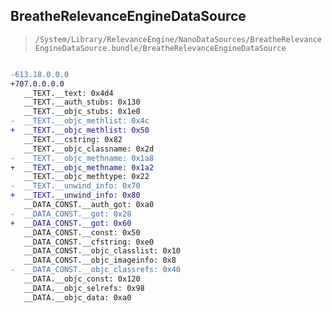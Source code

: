 ## BreatheRelevanceEngineDataSource

> `/System/Library/RelevanceEngine/NanoDataSources/BreatheRelevanceEngineDataSource.bundle/BreatheRelevanceEngineDataSource`

```diff

-613.18.0.0.0
+707.0.0.0.0
   __TEXT.__text: 0x4d4
   __TEXT.__auth_stubs: 0x130
   __TEXT.__objc_stubs: 0x1e0
-  __TEXT.__objc_methlist: 0x4c
+  __TEXT.__objc_methlist: 0x50
   __TEXT.__cstring: 0x82
   __TEXT.__objc_classname: 0x2d
-  __TEXT.__objc_methname: 0x1a8
+  __TEXT.__objc_methname: 0x1a2
   __TEXT.__objc_methtype: 0x22
-  __TEXT.__unwind_info: 0x70
+  __TEXT.__unwind_info: 0x80
   __DATA_CONST.__auth_got: 0xa0
-  __DATA_CONST.__got: 0x28
+  __DATA_CONST.__got: 0x60
   __DATA_CONST.__const: 0x50
   __DATA_CONST.__cfstring: 0xe0
   __DATA_CONST.__objc_classlist: 0x10
   __DATA_CONST.__objc_imageinfo: 0x8
-  __DATA_CONST.__objc_classrefs: 0x40
   __DATA.__objc_const: 0x120
   __DATA.__objc_selrefs: 0x98
   __DATA.__objc_data: 0xa0

```
